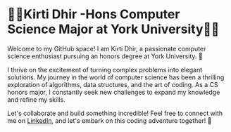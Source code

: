 # 👩‍💻Kirti Dhir -Hons Computer Science Major at York University👩‍💻

Welcome to my GitHub space! I am Kirti Dhir, a passionate computer science enthusiast pursuing an honors degree at York University. 🚀

I thrive on the excitement of turning complex problems into elegant solutions. My journey in the world of computer science has been a thrilling exploration of algorithms, data structures, and the art of coding. As a CS honors major, I constantly seek new challenges to expand my knowledge and refine my skills.

Let's collaborate and build something incredible! Feel free to connect with me on [LinkedIn](https://www.linkedin.com/in/kirtidhir04), and let's embark on this coding adventure together! 🚀
